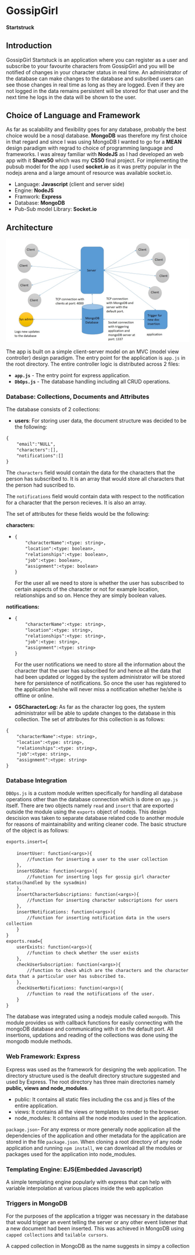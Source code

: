 # GossipGirl
#### Startstruck


## Introduction
GossipGirl Startstuck is an application where you can register as a user and subscribe to your favourite characters from GossipGirl and you will be notified of changes in your character status in real time. An administrator of the database can make changes to the database and subsribed users can see those changes in real time as long as they are logged. Even if they are not logged in the data remains persistent will be stored for that user and the next time he logs in the data will be shown to the user.

## Choice of Language and Framework

As far as scalability and flexibility goes for any database, probably the best choice would be a nosql database. **MongoDB** was therefore my first choice in that regard and since I was using MongoDB I wanted to go for a **MEAN** design paradigm with regrad to choice of programming language and frameworks. I was alreay familiar with **NodeJS** as I had developed an web app with it **Share50** which was my **CS50** final project. For implementing the pubsub model for the app I used **socket.io** as it was pretty popular in the nodejs arena and a large amount of resource was available socket.io.

- Language: **Javascript** (client and server side)
- Engine: **NodeJS**
- Framwork: **Express**
- Database: **MongoDB**
- Pub-Sub model Library: **Socket.io**

## Architecture

![Design and architecture of GossipGirl Starstruck](https://raw.githubusercontent.com/RiflerRick/GossipGirl/master/assets/designGossipGirl.jpg)

The app is built on a simple client-server model on an MVC (model view controller) design paradigm. The entry point for the application is `app.js` in the root directory. The entire controller logic is distributed across 2 files:

- **`app.js`** - The entry point for express application.
- **`DbOps.js`** - The database handling including all CRUD operations.

### Database: Collections, Documents and Attributes

The database consists of 2 collections:
- **users**: For storing user data, the document structure was decided to be the following:
```
{
    "email":"NULL",
    "characters":[],
    "notifications":[]
}
```
The `characters` field would contain the data for the characters that the person has subscribed to. It is an array that would store all characters that the person had suscribed to. 

The `notifications` field would contain data with respect to the notification for a character that the person recieves. It is also an array.

The set of attributes for these fields would be the following:

**characters:**
-   ```
    {
        "characterName":<type: string>,
        "location":<type: boolean>,
        "relationships":<type: boolean>,
        "job":<type: boolean>,
        "assignment":<type: boolean>
    }
    ```
    For the user all we need to store is whether the user has subscribed to certain aspects of the character or not for example location, relationships and so on. Hence they are simply boolean values. 

**notifications:**
-   ```
    {
        "characterName":<type: string>,
        "location":<type: string>,
        "relationships":<type: string>,
        "job":<type: string>,
        "assignment":<type: string>
    }
    ```
    For the user notifications we need to store all the information about the character that the user has subscribed for and hence all the data that had been updated or logged by the system administrator will be stored here for persistence of notifications. So once the user has registered to the application he/she will never miss a notification whether he/she is offline or online.

- **GSCharacterLog:** As far as the character log goes, the system administrator will be able to update changes to the database in this collection. The set of attributes for this collection is as follows:

```
{
    "characterName":<type: string>,
    "location":<type: string>,
    "relationships":<type: string>,
    "job":<type: string>,
    "assignment":<type: string>
}
```
### Database Integration

`DBOps.js` is a custom module written specifically for handling all database operations other than the database connection which is done on `app.js` itself. There are two objects namely `read` and `insert` that are exported outside the module using the `exports` object of nodejs. This design descision was taken to separate database related code to another module for reasons of maintainability and writing cleaner code. The basic structure of the object is as follows:

```
exports.insert={

    insertUser: function(<args>){
        //function for inserting a user to the user collection
    },
    insertGSData: function(<args>){
        //function for inserting logs for gossip girl character status(handled by the sysadmin) 
    },
    insertCharacterSubscriptions: function(<args>){
        //function for inserting character subscriptions for users
    },
    insertNotifications: function(<args>){
        //function for inserting notification data in the users collection
    }
}
exports.read={
    userExists: function(<args>){
        //function to check whether the user exists
    },
    checkUserSubscription: function(<args>){
        //function to check which are the characters and the character data that a particular user has subscribed to.
    },
    checkUserNotifications: function(<args>){
        //function to read the notifications of the user.
    }
}
```
The database was integrated using a nodejs module called `mongodb`. This module provides us with callback functions for easily connecting with the mongoDB database and communicating with it on the default port. All insertions, updations and reading of the collections was done using the mongodb module methods.

### Web Framework: Express

Express was used as the framework for designing the web application. The directory structure used is the deafult directory structure suggested and used by Express. The root directory has three main directories namely **public, views and node_modules**. 

-   public: It contains all static files including the css and js files of the entire application.
-   views: It contains all the views or templates to render to the browser.
-   node_modules: It contains all the node modules used in the application.

`package.json`- For any express or more generally node application all the dependencies of the application and other metadata for the application are stored in the file `package.json`. When cloning a root directory of any node application and running `npm install`, we can download all the modules or packages used for the application into node_modules. 

### Templating Engine: EJS(Embedded Javascript)

A simple templating engine popularly with express that can help with variable interpolation at various places inside the web application

### Triggers in MongoDB

For the purposes of the application a trigger was necessary in the database that would trigger an event telling the server or any other event listener that a new document had been inserted. This was achieved in MongoDB using `capped collections` and `tailable cursors`. 

A capped collection in MongoDB as the name suggests in simpy a collection